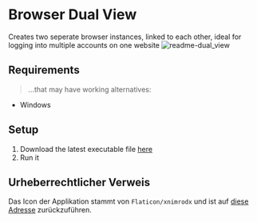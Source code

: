 # Browser Dual View
Creates two seperate browser instances, linked to each other, ideal for logging into multiple accounts on one website
![readme-dual_view](https://github.com/user-attachments/assets/92d7fd7c-0929-4e20-a9c3-cac87aa1343b)

## Requirements
> ...that may have working alternatives:
- Windows

## Setup
1. Download the latest executable file [here](https://github.com/ItsLeMax/Browser-Dual-View/releases/latest)
2. Run it

## Urheberrechtlicher Verweis
Das Icon der Applikation stammt von `Flaticon/xnimrodx` und ist auf [diese Adresse](https://www.flaticon.com/de/kostenlose-icons/monitor) zurückzuführen.